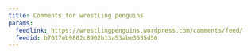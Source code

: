 ```yaml
---
title: Comments for wrestling penguins
params:
  feedlink: https://wrestlingpenguins.wordpress.com/comments/feed/
  feedid: b7017eb9802c8902b13a53abe3635d50
---
```

